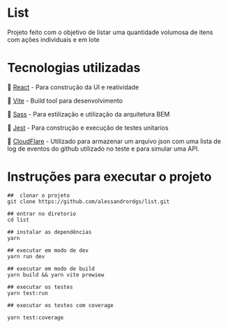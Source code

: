 # List

Projeto feito com o objetivo de listar uma quantidade volumosa de itens com ações individuais e em lote

# Tecnologias utilizadas 

🧪 [React](https://react.dev/) - Para construção da UI e reatividade 

🧪 [Vite](https://vitejs.dev/) - Build tool para desenvolvimento

🧪 [Sass](https://sass-lang.com/) - Para estilização e utilização da arquitetura BEM

🧪  [Jest](https://jestjs.io/) - Para construção e execução de testes unitarios

🧪  [CloudFlare](https://www.cloudflare.com/pt-br/) - Utilizado para armazenar um arquivo json com uma lista de log de eventos do github utilizado no teste e para simular uma API.


# Instruções para executar o projeto

```
##  clonar o projeto
git clone https://github.com/alessandrordgs/list.git 

## entrar no diretorio
cd list

## instalar as dependências
yarn 

## executar em modo de dev
yarn run dev

## executar em modo de build
yarn build && yarn vite prewiew

## executar os testes 
yarn test:run

## executar os testes com coverage 

yarn test:coverage

```